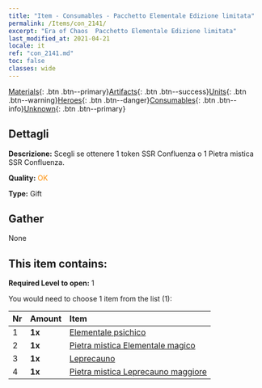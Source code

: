 ```yaml
---
title: "Item - Consumables - Pacchetto Elementale Edizione limitata"
permalink: /Items/con_2141/
excerpt: "Era of Chaos  Pacchetto Elementale Edizione limitata"
last_modified_at: 2021-04-21
locale: it
ref: "con_2141.md"
toc: false
classes: wide
---
```

 [Materials](/it/Items/){: .btn .btn--primary}[Artifacts](/it/Items/Artifacts/){: .btn .btn--success}[Units](/it/Items/Units/){: .btn .btn--warning}[Heroes](/it/Items/Heroes/){: .btn .btn--danger}[Consumables](/it/Items/Consumables/){: .btn .btn--info}[Unknown](/it/Items/Unknown/){: .btn .btn--primary}

## Dettagli
 **Descrizione:** Scegli se ottenere 1 token SSR Confluenza o 1 Pietra mistica SSR Confluenza.

 **Quality:** <span style="color: #FF8C00">OK</span>

 **Type:** Gift

## Gather

  None

## This item contains:

 **Required Level to open:** 1

 You would need to choose 1 item from the list (1):

  | Nr | Amount |     Item    |
  |:---|:-------|:------------|
  | 1 |  **1x** | [Elementale psichico](/it/Items/unt_267/) |  | 
  | 2 |  **1x** | [Pietra mistica Elementale magico](/it/Items/unt_347/) |  | 
  | 3 |  **1x** | [Leprecauno](/it/Items/unt_270/) |  | 
  | 4 |  **1x** | [Pietra mistica Leprecauno maggiore](/it/Items/unt_349/) |  | 
